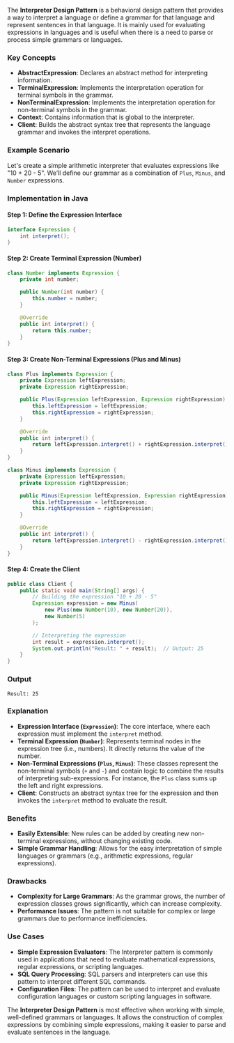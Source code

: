 The **Interpreter Design Pattern** is a behavioral design pattern that provides a way to interpret a language or define a grammar for that language and represent sentences in that language. It is mainly used for evaluating expressions in languages and is useful when there is a need to parse or process simple grammars or languages.

### Key Concepts

- **AbstractExpression**: Declares an abstract method for interpreting information.
- **TerminalExpression**: Implements the interpretation operation for terminal symbols in the grammar.
- **NonTerminalExpression**: Implements the interpretation operation for non-terminal symbols in the grammar.
- **Context**: Contains information that is global to the interpreter.
- **Client**: Builds the abstract syntax tree that represents the language grammar and invokes the interpret operations.

### Example Scenario

Let's create a simple arithmetic interpreter that evaluates expressions like "10 + 20 - 5". We’ll define our grammar as a combination of `Plus`, `Minus`, and `Number` expressions.

### Implementation in Java

#### Step 1: Define the Expression Interface

```java
interface Expression {
    int interpret();
}
```

#### Step 2: Create Terminal Expression (Number)

```java
class Number implements Expression {
    private int number;

    public Number(int number) {
        this.number = number;
    }

    @Override
    public int interpret() {
        return this.number;
    }
}
```

#### Step 3: Create Non-Terminal Expressions (Plus and Minus)

```java
class Plus implements Expression {
    private Expression leftExpression;
    private Expression rightExpression;

    public Plus(Expression leftExpression, Expression rightExpression) {
        this.leftExpression = leftExpression;
        this.rightExpression = rightExpression;
    }

    @Override
    public int interpret() {
        return leftExpression.interpret() + rightExpression.interpret();
    }
}

class Minus implements Expression {
    private Expression leftExpression;
    private Expression rightExpression;

    public Minus(Expression leftExpression, Expression rightExpression) {
        this.leftExpression = leftExpression;
        this.rightExpression = rightExpression;
    }

    @Override
    public int interpret() {
        return leftExpression.interpret() - rightExpression.interpret();
    }
}
```

#### Step 4: Create the Client

```java
public class Client {
    public static void main(String[] args) {
        // Building the expression "10 + 20 - 5"
        Expression expression = new Minus(
            new Plus(new Number(10), new Number(20)),
            new Number(5)
        );

        // Interpreting the expression
        int result = expression.interpret();
        System.out.println("Result: " + result);  // Output: 25
    }
}
```

### Output

```
Result: 25
```

### Explanation

- **Expression Interface (`Expression`)**: The core interface, where each expression must implement the `interpret` method.
- **Terminal Expression (`Number`)**: Represents terminal nodes in the expression tree (i.e., numbers). It directly returns the value of the number.
- **Non-Terminal Expressions (`Plus`, `Minus`)**: These classes represent the non-terminal symbols (`+` and `-`) and contain logic to combine the results of interpreting sub-expressions. For instance, the `Plus` class sums up the left and right expressions.
- **Client**: Constructs an abstract syntax tree for the expression and then invokes the `interpret` method to evaluate the result.

### Benefits

- **Easily Extensible**: New rules can be added by creating new non-terminal expressions, without changing existing code.
- **Simple Grammar Handling**: Allows for the easy interpretation of simple languages or grammars (e.g., arithmetic expressions, regular expressions).

### Drawbacks

- **Complexity for Large Grammars**: As the grammar grows, the number of expression classes grows significantly, which can increase complexity.
- **Performance Issues**: The pattern is not suitable for complex or large grammars due to performance inefficiencies.

### Use Cases

- **Simple Expression Evaluators**: The Interpreter pattern is commonly used in applications that need to evaluate mathematical expressions, regular expressions, or scripting languages.
- **SQL Query Processing**: SQL parsers and interpreters can use this pattern to interpret different SQL commands.
- **Configuration Files**: The pattern can be used to interpret and evaluate configuration languages or custom scripting languages in software.

The **Interpreter Design Pattern** is most effective when working with simple, well-defined grammars or languages. It allows the construction of complex expressions by combining simple expressions, making it easier to parse and evaluate sentences in the language.